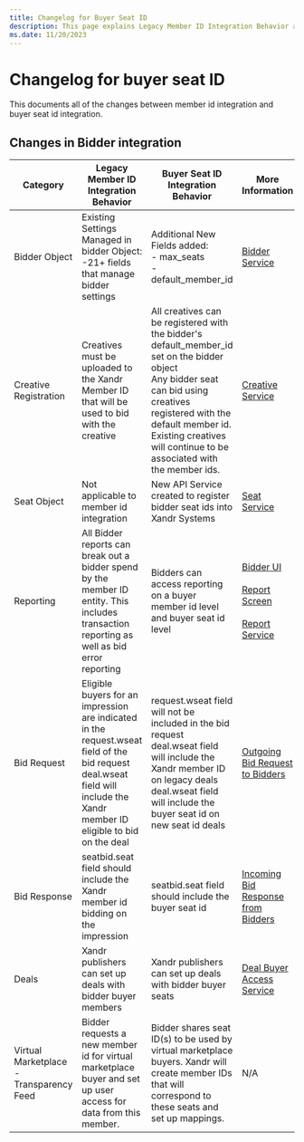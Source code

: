 ```yaml
---
title: Changelog for Buyer Seat ID
description: This page explains Legacy Member ID Integration Behavior and Buyer Seat ID Integration Behavior in tabular form.  
ms.date: 11/20/2023
---
```


# Changelog for buyer seat ID

This documents all of the changes between member id integration and buyer seat id integration.

## Changes in Bidder integration

| Category | Legacy Member ID Integration Behavior | Buyer Seat ID Integration Behavior | More Information |
|--|--|--|--|
| Bidder Object | Existing Settings Managed in bidder Object:<br>-21+ fields that manage bidder settings | Additional New Fields added:<br>- max_seats<br>- default_member_id | [Bidder Service](./bidder-service.md) |
| Creative Registration | Creatives must be uploaded to the Xandr Member ID that will be used to bid with the creative | All creatives can be registered with the bidder's default_member_id set on the bidder object<br>Any bidder seat can bid using creatives registered with the default member id.<br>Existing creatives will continue to be associated with the member ids. | [Creative Service](./creative-service.md) |
| Seat Object | Not applicable to member id integration | New API Service created to register bidder seat ids into Xandr Systems | [Seat Service](./seat-service.md) |
| Reporting | All Bidder reports can break out a bidder spend by the member ID entity. This includes transaction reporting as well as bid error reporting | Bidders can access reporting on a buyer member id level and buyer seat id level | [Bidder UI](./bidder-platform-user-interface.md) <br><br> [Report Screen](./reporting-screen.md)<br><br>[Report Service](./report-service.md) |
| Bid Request | Eligible buyers for an impression are indicated in the request.wseat field of the bid request<br>deal.wseat field will include the Xandr member ID eligible to bid on the deal | request.wseat field will not be included in the bid request<br>deal.wseat field will include the Xandr member ID on legacy deals<br>deal.wseat field will include the buyer seat id on new seat id deals | [Outgoing Bid Request to Bidders](outgoing-bid-request-to-bidders.md) |
| Bid Response | seatbid.seat field should include the Xandr member id bidding on the impression | seatbid.seat field should include the buyer seat id | [Incoming Bid Response from Bidders](incoming-bid-response-from-bidders.md) |
| Deals | Xandr publishers can set up deals with bidder buyer members | Xandr publishers can set up deals with bidder buyer seats | [Deal Buyer Access Service](./deal-buyer-access-service.md) |
| Virtual Marketplace <br> - Transparency Feed | Bidder requests a new member id for virtual marketplace buyer and set up user access for data from this member. | Bidder shares seat ID(s) to be used by virtual marketplace buyers. Xandr will create member IDs that will correspond to these seats and set up mappings. | N/A |
